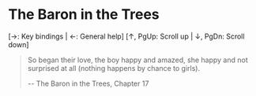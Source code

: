 # The Baron in the Trees

[→: Key bindings | ←: General help]
[↑, PgUp: Scroll up | ↓, PgDn: Scroll down]

> So began their love, the boy happy and amazed, she happy and not surprised at all (nothing happens by chance to girls).
>
> -- The Baron in the Trees, Chapter 17


